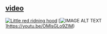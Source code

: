 ## [video](https://youtu.be/OMlsGLo9ZIM)

[![Little red ridning hood](http://i.imgur.com/7YTMFQp.png)](https://vimeo.com/3514904 "Little red riding hood - Click to Watch!")
[![IMAGE ALT TEXT](http://img.youtube.com/vi/OMlsGLo9ZIM/0.jpg)]https://youtu.be/OMlsGLo9ZIM)



